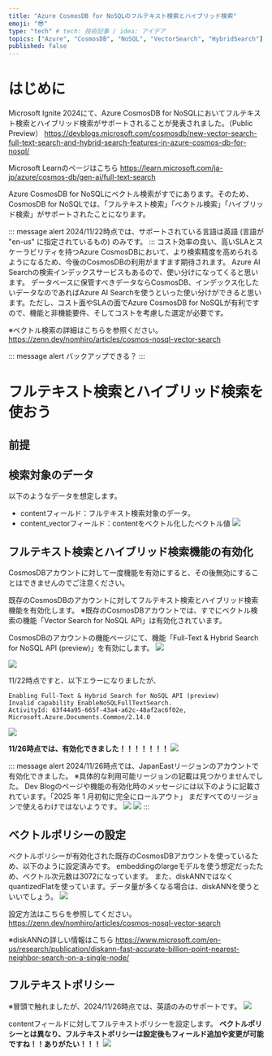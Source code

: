 ```yaml
---
title: "Azure CosmosDB for NoSQLのフルテキスト検索とハイブリッド検索"
emoji: "😎"
type: "tech" # tech: 技術記事 / idea: アイデア
topics: ["Azure", "CosmosDB", "NoSQL", "VectorSearch", "HybridSearch"]
published: false
---
```


# はじめに

Microsoft Ignite 2024にて、Azure CosmosDB for NoSQLにおいてフルテキスト検索とハイブリッド検索がサポートされることが発表されました。（Public Preview）
https://devblogs.microsoft.com/cosmosdb/new-vector-search-full-text-search-and-hybrid-search-features-in-azure-cosmos-db-for-nosql/

Microsoft Learnのページはこちら
https://learn.microsoft.com/ja-jp/azure/cosmos-db/gen-ai/full-text-search

Azure CosmosDB for NoSQLにベクトル検索がすでにあります。そのため、CosmosDB for NoSQLでは、「フルテキスト検索」「ベクトル検索」「ハイブリッド検索」がサポートされたことになります。

::: message alert
2024/11/22時点では、サポートされている言語は英語 (言語が "en-us" に指定されているもの) のみです。
:::
コスト効率の良い、高いSLAとスケーラビリティを持つAzure CosmosDBにおいて、より検索精度を高められるようになるため、今後のCosmosDBの利用がますます期待されます。
Azure AI Searchの検索インデックスサービスもあるので、使い分けになってくると思います。
データベースに保管すべきデータならCosmosDB、インデックス化したいデータなのであればAzure AI Searchを使うといった使い分けができると思います。ただし、コスト面やSLAの面でAzure CosmosDB for NoSQLが有利ですので、機能と非機能要件、そしてコストを考慮した選定が必要です。

※ベクトル検索の詳細はこちらを参照ください。
https://zenn.dev/nomhiro/articles/cosmos-nosql-vector-search

::: message alert
バックアップできる？
:::

# フルテキスト検索とハイブリッド検索を使おう

## 前提


## 検索対象のデータ
以下のようなデータを想定します。
- contentフィールド：フルテキスト検索対象のデータ。
- content_vectorフィールド：contentをベクトル化したベクトル値
![](/images/cosmos-fulltext-hybrid-search/2024-11-26-22-50-50.png)

## フルテキスト検索とハイブリッド検索機能の有効化

CosmosDBアカウントに対して一度機能を有効にすると、その後無効にすることはできませんのでご注意ください。

既存のCosmosDBのアカウントに対してフルテキスト検索とハイブリッド検索機能を有効化します。
※既存のCosmosDBアカウントでは、すでにベクトル検索の機能「Vector Search for NoSQL API」は有効化されています。

CosmosDBのアカウントの機能ページにて、機能「Full-Text & Hybrid Search for NoSQL API (preview)」を有効にします。
![](/images/cosmos-fulltext-hybrid-search/2024-11-22-03-32-10.png)

![](/images/cosmos-fulltext-hybrid-search/2024-11-22-03-31-13.png)

11/22時点ですと、以下エラーになりましたが、
```
Enabling Full-Text & Hybrid Search for NoSQL API (preview)
Invalid capability EnableNoSQLFullTextSearch.
ActivityId: 63f44a95-665f-43a4-a62c-48af2ac6f02e, Microsoft.Azure.Documents.Common/2.14.0
```
![](/images/cosmos-fulltext-hybrid-search/2024-11-22-03-33-52.png)

**11/26時点では、有効化できました！！！！！！！**
![](/images/cosmos-fulltext-hybrid-search/2024-11-26-22-13-02.png)

::: message alert
2024/11/26時点では、JapanEastリージョンのアカウントで有効化できました。
※具体的な利用可能リージョンの記載は見つかりませんでした。
Dev Blogのページや機能の有効化時のメッセージには以下のように記載されています。「2025 年 1 月初旬に完全にロールアウト」
まだすべてのリージョンで使えるわけではないようです。
![](/images/cosmos-fulltext-hybrid-search/2024-11-22-03-53-11.png)
![](/images/cosmos-fulltext-hybrid-search/2024-11-26-22-18-54.png)
:::

## ベクトルポリシーの設定

ベクトルポリシーが有効化された既存のCosmosDBアカウントを使っているため、以下のように設定済みです。
embeddingのlargeモデルを使う想定だったため、ベクトル次元数は3072になっています。
また、diskANNではなくquantizedFlatを使っています。データ量が多くなる場合は、diskANNを使うといいでしょう。
![](/images/cosmos-fulltext-hybrid-search/2024-11-26-22-30-48.png)

設定方法はこちらを参照してください。
https://zenn.dev/nomhiro/articles/cosmos-nosql-vector-search

※diskANNの詳しい情報はこちら
https://www.microsoft.com/en-us/research/publication/diskann-fast-accurate-billion-point-nearest-neighbor-search-on-a-single-node/

## フルテキストポリシー

※冒頭で触れましたが、2024/11/26時点では、英語のみのサポートです。
![](/images/cosmos-fulltext-hybrid-search/2024-11-26-22-46-07.png)

contentフィールドに対してフルテキストポリシーを設定します。
**ベクトルポリシーとは異なり、フルテキストポリシーは設定後もフィールド追加や変更が可能ですね！！ありがたい！！！**
![](/images/cosmos-fulltext-hybrid-search/2024-11-26-22-53-06.png)
